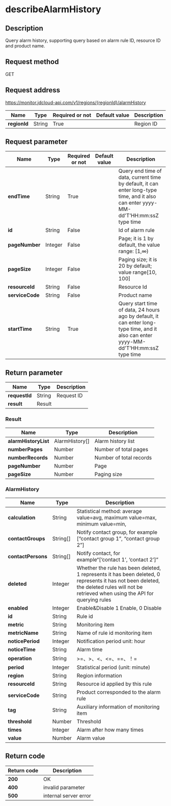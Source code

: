 # describeAlarmHistory


## Description
Query alarm history, supporting query based on alarm rule ID, resource ID and product name.

## Request method
GET

## Request address
https://monitor.jdcloud-api.com/v1/regions/{regionId}/alarmHistory

|Name|Type|Required or not|Default value|Description|
|---|---|---|---|---|
|**regionId**|String|True||Region ID|

## Request parameter
|Name|Type|Required or not|Default value|Description|
|---|---|---|---|---|
|**endTime**|String|True||Query end time of data, current time by default, it can enter long-type time, and it also can enter yyyy-MM-dd'T’HH:mm:ssZ type time|
|**id**|String|False||Id of alarm rule|
|**pageNumber**|Integer|False||Page; it is 1 by default, the value range: [1,∞)|
|**pageSize**|Integer|False||Paging size; it is 20 by default; value range[10, 100]|
|**resourceId**|String|False||Resource Id|
|**serviceCode**|String|False||Product name|
|**startTime**|String|True||Query start time of data, 24 hours ago by default, it can enter long-type time, and it also can enter yyyy-MM-dd'T’HH:mm:ssZ type time|


## Return parameter
|Name|Type|Description|
|---|---|---|
|**requestId**|String|Request ID|
|**result**|Result||


### <a name="Result">Result</a>
|Name|Type|Description|
|---|---|---|
|**alarmHistoryList**|AlarmHistory[]|Alarm history list|
|**numberPages**|Number|Number of total pages|
|**numberRecords**|Number|Number of total records|
|**pageNumber**|Number|Page|
|**pageSize**|Number|Paging size|
### <a name="AlarmHistory">AlarmHistory</a>
|Name|Type|Description|
|---|---|---|
|**calculation**|String|Statistical method: average value=avg, maximum value=max, minimum value=min,|
|**contactGroups**|String[]|Notify contact group, for example [“contact group 1”, “contact group 2”]|
|**contactPersons**|String[]|Notify contact, for example“[‘contact 1’, ‘contact 2’]”|
|**deleted**|Integer|Whether the rule has been deleted, 1 represents it has been deleted, 0 represents it has not been deleted, the deleted rules will not be retrieved when using the API for querying rules|
|**enabled**|Integer|Enable&Disable 1 Enable, 0 Disable|
|**id**|String|Rule id|
|**metric**|String|Monitoring item|
|**metricName**|String|Name of rule id monitoring item|
|**noticePeriod**|Integer|Notification period unit: hour|
|**noticeTime**|String|Alarm time|
|**operation**|String|>=、>、<、<=、==、！=|
|**period**|Integer|Statistical period (unit: minute)|
|**region**|String|Region information|
|**resourceId**|String|Resource id applied by this rule|
|**serviceCode**|String|Product corresponded to the alarm rule|
|**tag**|String|Auxiliary information of monitoring item|
|**threshold**|Number|Threshold|
|**times**|Integer|Alarm after how many times|
|**value**|Number|Alarm value|

## Return code
|Return code|Description|
|---|---|
|**200**|OK|
|**400**|invalid parameter|
|**500**|internal server error|
